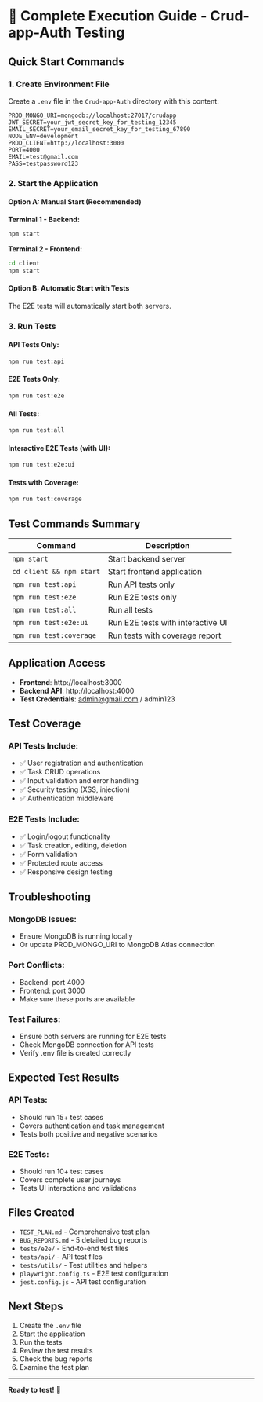 # 🚀 Complete Execution Guide - Crud-app-Auth Testing

## Quick Start Commands

### 1. **Create Environment File**
Create a `.env` file in the `Crud-app-Auth` directory with this content:

```env
PROD_MONGO_URI=mongodb://localhost:27017/crudapp
JWT_SECRET=your_jwt_secret_key_for_testing_12345
EMAIL_SECRET=your_email_secret_key_for_testing_67890
NODE_ENV=development
PROD_CLIENT=http://localhost:3000
PORT=4000
EMAIL=test@gmail.com
PASS=testpassword123
```

### 2. **Start the Application**

#### Option A: Manual Start (Recommended)
**Terminal 1 - Backend:**
```bash
npm start
```

**Terminal 2 - Frontend:**
```bash
cd client
npm start
```

#### Option B: Automatic Start with Tests
The E2E tests will automatically start both servers.

### 3. **Run Tests**

#### **API Tests Only:**
```bash
npm run test:api
```

#### **E2E Tests Only:**
```bash
npm run test:e2e
```

#### **All Tests:**
```bash
npm run test:all
```

#### **Interactive E2E Tests (with UI):**
```bash
npm run test:e2e:ui
```

#### **Tests with Coverage:**
```bash
npm run test:coverage
```

## Test Commands Summary

| Command | Description |
|---------|-------------|
| `npm start` | Start backend server |
| `cd client && npm start` | Start frontend application |
| `npm run test:api` | Run API tests only |
| `npm run test:e2e` | Run E2E tests only |
| `npm run test:all` | Run all tests |
| `npm run test:e2e:ui` | Run E2E tests with interactive UI |
| `npm run test:coverage` | Run tests with coverage report |

## Application Access

- **Frontend**: http://localhost:3000
- **Backend API**: http://localhost:4000
- **Test Credentials**: admin@gmail.com / admin123

## Test Coverage

### API Tests Include:
- ✅ User registration and authentication
- ✅ Task CRUD operations
- ✅ Input validation and error handling
- ✅ Security testing (XSS, injection)
- ✅ Authentication middleware

### E2E Tests Include:
- ✅ Login/logout functionality
- ✅ Task creation, editing, deletion
- ✅ Form validation
- ✅ Protected route access
- ✅ Responsive design testing

## Troubleshooting

### MongoDB Issues:
- Ensure MongoDB is running locally
- Or update PROD_MONGO_URI to MongoDB Atlas connection

### Port Conflicts:
- Backend: port 4000
- Frontend: port 3000
- Make sure these ports are available

### Test Failures:
- Ensure both servers are running for E2E tests
- Check MongoDB connection for API tests
- Verify .env file is created correctly

## Expected Test Results

### API Tests:
- Should run 15+ test cases
- Covers authentication and task management
- Tests both positive and negative scenarios

### E2E Tests:
- Should run 10+ test cases
- Covers complete user journeys
- Tests UI interactions and validations

## Files Created

- `TEST_PLAN.md` - Comprehensive test plan
- `BUG_REPORTS.md` - 5 detailed bug reports
- `tests/e2e/` - End-to-end test files
- `tests/api/` - API test files
- `tests/utils/` - Test utilities and helpers
- `playwright.config.ts` - E2E test configuration
- `jest.config.js` - API test configuration

## Next Steps

1. Create the `.env` file
2. Start the application
3. Run the tests
4. Review the test results
5. Check the bug reports
6. Examine the test plan

---

**Ready to test!** 🎯
